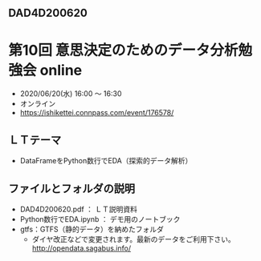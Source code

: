 ## DAD4D200620
# 第10回 意思決定のためのデータ分析勉強会 online

- 2020/06/20(水) 16:00 〜 16:30
- オンライン
- https://ishikettei.connpass.com/event/176578/

## ＬＴテーマ
- DataFrameをPython数行でEDA（探索的データ解析）

## ファイルとフォルダの説明
- DAD4D200620.pdf ： ＬＴ説明資料
- Python数行でEDA.ipynb ： デモ用のノートブック
- gtfs：GTFS（静的データ）を納めたフォルダ
  * ダイヤ改正などで変更されます。最新のデータをご利用下さい。
    http://opendata.sagabus.info/
